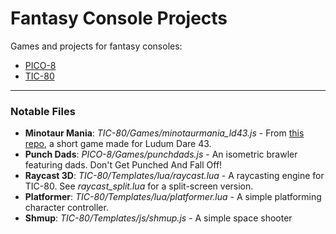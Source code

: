 # Fantasy Console Projects

Games and projects for fantasy consoles:

- [PICO-8](https://www.lexaloffle.com/pico-8.php)
- [TIC-80](https://tic.computer)

---

### Notable Files

- **Minotaur Mania**: _TIC-80/Games/minotaurmania_ld43.js_ - From [this repo](https://github.com/Trifectuh/ld43-archive), a short game made for Ludum Dare 43.
- **Punch Dads**: _PICO-8/Games/punchdads.js_ - An isometric brawler featuring dads. Don't Get Punched And Fall Off!
- **Raycast 3D**: _TIC-80/Templates/lua/raycast.lua_ - A raycasting engine for TIC-80. See _raycast_split.lua_ for a split-screen version.
- **Platformer**: _TIC-80/Templates/lua/platformer.lua_ - A simple platforming character controller.
- **Shmup**: _TIC-80/Templates/js/shmup.js_ - A simple space shooter
